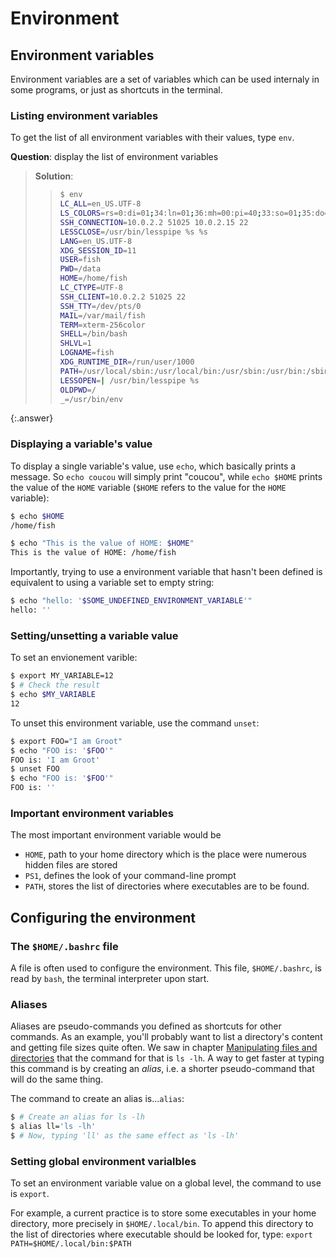 # Environment

## Environment variables

Environment variables are a set of variables which can be used internaly
in some programs, or just as shortcuts in the terminal.

### Listing environment variables

To get the list of all environment variables with their values, type `env`.

**Question**: display the list of environment variables

> **Solution**:
> > ```bash
> > $ env
> > LC_ALL=en_US.UTF-8
> > LS_COLORS=rs=0:di=01;34:ln=01;36:mh=00:pi=40;33:so=01;35:do=01;35:bd=40;33;01:cd=40;33;01:or=40;31;01:mi=00:su=37;41:sg=30;43:ca=30;41:tw=30;42:ow=34;42:st=37;44:ex=01;32:*.tar=01;31:*.tgz=01;31:*.arc=01;31:*.arj=01;31:*.taz=01;31:*.lha=01;31:*.lz4=01;31:*.lzh=01;31:*.lzma=01;31:*.tlz=01;31:*.txz=01;31:*.tzo=01;31:*.t7z=01;31:*.zip=01;31:*.z=01;31:*.Z=01;31:*.dz=01;31:*.gz=01;31:*.lrz=01;31:*.lz=01;31:*.lzo=01;31:*.xz=01;31:*.zst=01;31:*.tzst=01;31:*.bz2=01;31:*.bz=01;31:*.tbz=01;31:*.tbz2=01;31:*.tz=01;31:*.deb=01;31:*.rpm=01;31:*.jar=01;31:*.war=01;31:*.ear=01;31:*.sar=01;31:*.rar=01;31:*.alz=01;31:*.ace=01;31:*.zoo=01;31:*.cpio=01;31:*.7z=01;31:*.rz=01;31:*.cab=01;31:*.wim=01;31:*.swm=01;31:*.dwm=01;31:*.esd=01;31:*.jpg=01;35:*.jpeg=01;35:*.mjpg=01;35:*.mjpeg=01;35:*.gif=01;35:*.bmp=01;35:*.pbm=01;35:*.pgm=01;35:*.ppm=01;35:*.tga=01;35:*.xbm=01;35:*.xpm=01;35:*.tif=01;35:*.tiff=01;35:*.png=01;35:*.svg=01;35:*.svgz=01;35:*.mng=01;35:*.pcx=01;35:*.mov=01;35:*.mpg=01;35:*.mpeg=01;35:*.m2v=01;35:*.mkv=01;35:*.webm=01;35:*.ogm=01;35:*.mp4=01;35:*.m4v=01;35:*.mp4v=01;35:*.vob=01;35:*.qt=01;35:*.nuv=01;35:*.wmv=01;35:*.asf=01;35:*.rm=01;35:*.rmvb=01;35:*.flc=01;35:*.avi=01;35:*.fli=01;35:*.flv=01;35:*.gl=01;35:*.dl=01;35:*.xcf=01;35:*.xwd=01;35:*.yuv=01;35:*.cgm=01;35:*.emf=01;35:*.ogv=01;35:*.ogx=01;35:*.aac=00;36:*.au=00;36:*.flac=00;36:*.m4a=00;36:*.mid=00;36:*.midi=00;36:*.mka=00;36:*.mp3=00;36:*.mpc=00;36:*.ogg=00;36:*.ra=00;36:*.wav=00;36:*.oga=00;36:*.opus=00;36:*.spx=00;36:*.xspf=00;36:
> > SSH_CONNECTION=10.0.2.2 51025 10.0.2.15 22
> > LESSCLOSE=/usr/bin/lesspipe %s %s
> > LANG=en_US.UTF-8
> > XDG_SESSION_ID=11
> > USER=fish
> > PWD=/data
> > HOME=/home/fish
> > LC_CTYPE=UTF-8
> > SSH_CLIENT=10.0.2.2 51025 22
> > SSH_TTY=/dev/pts/0
> > MAIL=/var/mail/fish
> > TERM=xterm-256color
> > SHELL=/bin/bash
> > SHLVL=1
> > LOGNAME=fish
> > XDG_RUNTIME_DIR=/run/user/1000
> > PATH=/usr/local/sbin:/usr/local/bin:/usr/sbin:/usr/bin:/sbin:/bin:/usr/games:/usr/local/games
> > LESSOPEN=| /usr/bin/lesspipe %s
> > OLDPWD=/
> > _=/usr/bin/env
> > ```
{:.answer}


### Displaying a variable's value

To display a single variable's value, use `echo`, which basically prints
a message.
So `echo coucou` will simply print "coucou", while `echo $HOME` prints
the value of the `HOME` variable (`$HOME` refers to the value for the 
`HOME` variable):

```bash
$ echo $HOME
/home/fish

$ echo "This is the value of HOME: $HOME"
This is the value of HOME: /home/fish
```

Importantly, trying to use a environment variable that hasn't been defined
is equivalent to using a variable set to empty string:

```bash
$ echo "hello: '$SOME_UNDEFINED_ENVIRONMENT_VARIABLE'"
hello: ''
```


### Setting/unsetting a variable value

To set an envionement varible:

```bash
$ export MY_VARIABLE=12
$ # Check the result
$ echo $MY_VARIABLE
12
```

To unset this environment variable, use the command `unset`:

```bash
$ export FOO="I am Groot"
$ echo "FOO is: '$FOO'"
FOO is: 'I am Groot'
$ unset FOO
$ echo "FOO is: '$FOO'"
FOO is: ''
```


### Important environment variables

The most important environment variable would be

- `HOME`, path to your home directory which is the place were numerous hidden files are stored
- `PS1`, defines the look of your command-line prompt
- `PATH`, stores the list of directories where executables are to be found.


## Configuring the environment

### The `$HOME/.bashrc` file

A file is often used to configure the environment.
This file, `$HOME/.bashrc`, is read by `bash`, the terminal interpreter upon
start.

### Aliases

Aliases are pseudo-commands you defined as shortcuts for other commands.
As an example, you'll probably want to list a directory's content and getting
file sizes quite often.
We saw in chapter [Manipulating files and directories](./manipulating_files_and_directories#knowing-files-size) 
that the command for that is `ls -lh`.
A way to get faster at typing this command is by creating an *alias*, i.e. a
shorter pseudo-command that will do the same thing.

The command to create an alias is...`alias`:

```bash
$ # Create an alias for ls -lh
$ alias ll='ls -lh'
$ # Now, typing 'll' as the same effect as 'ls -lh'
```


### Setting global environment varialbles

To set an environment variable value on a global level, the command to use
is `export`.

For example, a current practice is to store some executables in your home
directory, more precisely in `$HOME/.local/bin`.
To append this directory to the list of directories where executable should
be looked for, type: `export PATH=$HOME/.local/bin:$PATH`
